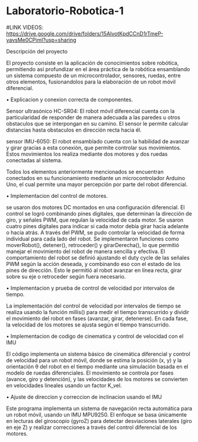 # Laboratorio-Robotica-1
#LINK VIDEOS: https://drive.google.com/drive/folders/15AlvotKpdCCnD1rTmeP-yavsMe0CPimI?usp=sharing 

Descripción del proyecto

El proyecto consiste en la aplicación de conocimientos sobre robótica, permitiendo así profundizar en el área práctica de la robótica ensamblando un sistema compuesto de un microcontrolador, sensores, ruedas, entre otros elementos, fusionandolos para la elaboración de un robot móvil diferencial.

• Explicacion y conexion correcta de componentes.

Sensor ultrasónico HC-SR04: El robot móvil diferencial cuenta con la particularidad de responder de manera adecuada a las paredes u otros obstaculos que se interpongan en su camino. El sensor le permite calcular distancias hasta obstaculos en dirección recta hacia él.

sensor IMU-6050: El robot ensamblado cuenta con la habilidad de avanzar y girar gracias a esta conexión, que permite controlar sus movimientos. Estos movimientos los realiza mediante dos motores y dos ruedas conectadas al sistema.

Todos los elementos anteriormente mencionados se encuentran conectados en su funcionamiento mediante un microcontrolador Arduino Uno, el cual permite una mayor percepción por parte del robot diferencial.

• Implementacion del control de motores.

se usaron dos motores DC montados en una configuración diferencial. El control se logró combinando pines digitales, que determinan la dirección de giro, y señales PWM, que regulan la velocidad de cada motor. Se usaron cuatro pines digitales para indicar si cada motor debía girar hacia adelante o hacia atrás.
A través del PWM, se pudo controlar la velocidad de forma individual para cada lado del robot.
Se implementaron funciones como moverRobot(), detener(), retroceder() y girarDerecha(), lo que permitió manejar el movimiento del robot de manera sencilla y efectiva.
El comportamiento del robot se definió ajustando el duty cycle de las señales PWM según la acción deseada, y combinando eso con el estado de los pines de dirección. Esto le permitió al robot avanzar en línea recta, girar sobre su eje o retroceder según fuera necesario.

• Implementacion y prueba de control de velocidad por intervalos de
tiempo. 

La implementación del control de velocidad por intervalos de tiempo se realiza usando la función millis() para medir el tiempo transcurrido y dividir el movimiento del robot en fases (avanzar, girar, detenerse). En cada fase, la velocidad de los motores se ajusta según el tiempo transcurrido.

• Implementacion de codigo de cinematica y control de velocidad con el
IMU  		

El código implementa un sistema básico de cinemática diferencial y control de velocidad para un robot móvil, donde se estima la posición (x, y)
y la orientación θ del robot en el tiempo mediante una simulación basada en el modelo de ruedas diferenciales.
El movimiento se controla por fases (avance, giro y detención), y las velocidades de los motores se convierten en velocidades lineales usando un factor K_vel.

• Ajuste de direccion y correccion de inclinacion usando el IMU 

Este programa implementa un sistema de navegación recta automática para un robot móvil, usando un IMU MPU9250.
El enfoque se basa únicamente en lecturas del giroscopio (gyroZ) para detectar desviaciones laterales (giro en eje Z) y
realizar correcciones a través del control diferencial de los motores.
